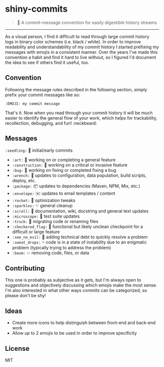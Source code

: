 # shiny-commits

> :lollipop: A commit-message convention for easily digestible history streams

---

As a visual person, I find it difficult to read through large commit history logs in binary color schemes (i.e. black / white).
In order to improve readability and understandability of my commit history I started prefixing my messages with emojis 
in a consistent manner. Over the years I've made this convention a habit and find it hard to live without, so I figured 
I'd document the idea to see if others find it useful, too.

## Convention

Following the message rules described in the following section, simply prefix your commit messages like so:

`:EMOJI: my commit message`

That's it. Now when you read through your commit history it will be much easier to identify the general flow of your work, which
helps for trackability, recollection, debugging, and fun! :neckbeard:

## Messages

`:seedling:` :seedling: initial/early commits

- `:art:` :art: working on or completing a general feature
- `:construction:` :construction: working on a critical or invasive feature
- `:bug:` :bug: working on fixing or completed fixing a bug
- `:wrench:` :wrench: updates to configuration, data population, build scripts, deploy, etc.
- `:package:` :package: updates to dependencies (Maven, NPM, Mix, etc.)
- `:envelope:` :envelope: updates to email templates / content
- `:rocket:` :rocket: optimization tweaks
- `:sparkles:` :sparkles: general cleanup
- `:scroll:` :scroll: documentation, wiki, docstring and general text updates
- `:microscope:` :microscope: test suite updates
- `:truck:` :truck: migrating code or renaming files
- `:checkered_flag:` :checkered_flag: functional but likely unclean checkpoint for a difficult or large feature
- `:see_no_evil:` :see_no_evil: adding technical debt to quickly resolve a problem
- `:sweat_drops:` :sweat_drops: code is in a state of instability due to an enigmatic problem (typically trying to address the problem)
- `:boom:` :boom: removing code, files, or data

## Contributing

This one is probably as subjective as it gets, but I'm always open to suggestions and objectively discussing which emojis make the most sense.
I'm also interested in what other ways commits can be categorized, so please don't be shy!

## Ideas

- Create more icons to help distinguish between front-end and back-end work
- Allow up to 2 emojis to be used in order to improve specificity

## License

MIT
